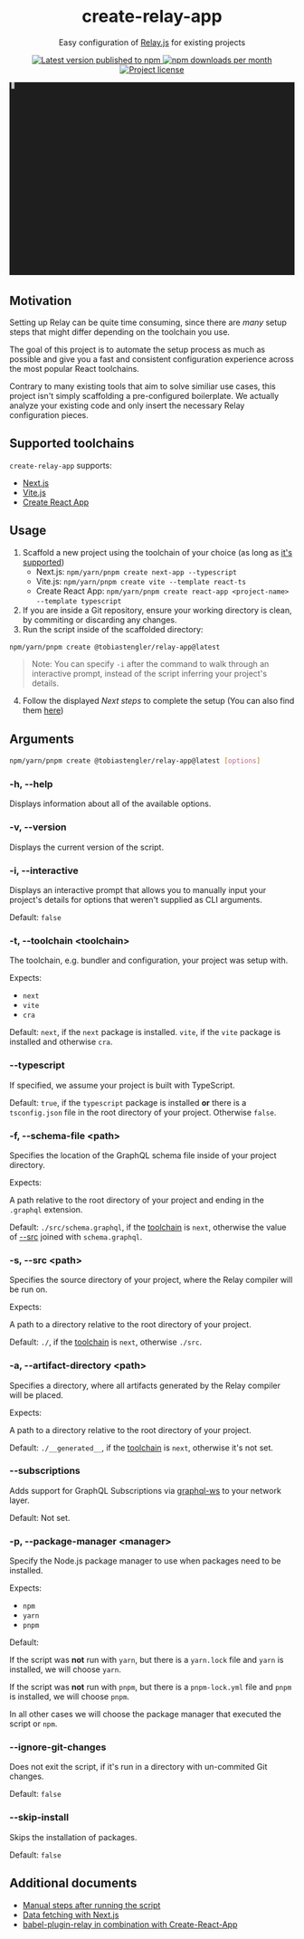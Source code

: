 <h1 align="center" style="font-size: 30px;">create-relay-app</h1>
<p align="center">Easy configuration of <a href="https://relay.dev">Relay.js</a> for existing projects</p>

<p align="center">
  <a href="https://www.npmjs.com/package/@tobiastengler/create-relay-app" alt="npm.js package link">
    <img src="https://img.shields.io/npm/v/@tobiastengler/create-relay-app?color=F50057" alt="Latest version published to npm" />
    <img src="https://img.shields.io/npm/dm/@tobiastengler/create-relay-app?color=1976D2" alt="npm downloads per month" />
    <img src="https://img.shields.io/npm/l/@tobiastengler/create-relay-app?color=00C853" alt="Project license" />
  </a>
</p>

<p align="center">
  <img src="./showcase.gif" alt="Showcase" />
</p>

## Motivation

Setting up Relay can be quite time consuming, since there are _many_ setup steps that might differ depending on the toolchain you use.

The goal of this project is to automate the setup process as much as possible and give you a fast and consistent configuration experience across the most popular React toolchains.

Contrary to many existing tools that aim to solve similiar use cases, this project isn't simply scaffolding a pre-configured boilerplate. We actually analyze your existing code and only insert the necessary Relay configuration pieces.

## Supported toolchains

`create-relay-app` supports:

- [Next.js](https://nextjs.org/)
- [Vite.js](https://vitejs.dev/)
- [Create React App](https://create-react-app.dev/)

## Usage

1. Scaffold a new project using the toolchain of your choice (as long as [it's supported](#supported-toolchains))
   - Next.js: `npm/yarn/pnpm create next-app --typescript`
   - Vite.js: `npm/yarn/pnpm create vite --template react-ts`
   - Create React App: `npm/yarn/pnpm create react-app <project-name> --template typescript`
2. If you are inside a Git repository, ensure your working directory is clean, by commiting or discarding any changes.
3. Run the script inside of the scaffolded directory:

```bash
npm/yarn/pnpm create @tobiastengler/relay-app@latest
```

> Note: You can specify `-i` after the command to walk through an interactive prompt, instead of the script inferring your project's details.

4. Follow the displayed _Next steps_ to complete the setup (You can also find them [here](./docs/steps-after-setup.md))

## Arguments

```bash
npm/yarn/pnpm create @tobiastengler/relay-app@latest [options]
```

### -h, --help

Displays information about all of the available options.

### -v, --version

Displays the current version of the script.

### -i, --interactive

Displays an interactive prompt that allows you to manually input your project's details for options that weren't supplied as CLI arguments.

Default: `false`

### -t, --toolchain &lt;toolchain&gt;

The toolchain, e.g. bundler and configuration, your project was setup with.

Expects:

- `next`
- `vite`
- `cra`

Default: `next`, if the `next` package is installed. `vite`, if the `vite` package is installed and otherwise `cra`.

### --typescript

If specified, we assume your project is built with TypeScript.

Default: `true`, if the `typescript` package is installed **or** there is a `tsconfig.json` file in the root directory of your project. Otherwise `false`.

### -f, --schema-file &lt;path&gt;

Specifies the location of the GraphQL schema file inside of your project directory.

Expects:

A path relative to the root directory of your project and ending in the `.graphql` extension.

Default: `./src/schema.graphql`, if the [toolchain](#t---toolchain-toolchain) is `next`, otherwise the value of [--src](#s---src-path) joined with `schema.graphql`.

### -s, --src &lt;path&gt;

Specifies the source directory of your project, where the Relay compiler will be run on.

Expects:

A path to a directory relative to the root directory of your project.

Default: `./`, if the [toolchain](#t---toolchain-toolchain) is `next`, otherwise `./src`.

### -a, --artifact-directory &lt;path&gt;

Specifies a directory, where all artifacts generated by the Relay compiler will be placed.

Expects:

A path to a directory relative to the root directory of your project.

Default: `./__generated__`, if the [toolchain](#t---toolchain-toolchain) is `next`, otherwise it's not set.

### --subscriptions

Adds support for GraphQL Subscriptions via [graphql-ws](https://github.com/enisdenjo/graphql-ws) to your network layer.

Default: Not set.

### -p, --package-manager &lt;manager&gt;

Specify the Node.js package manager to use when packages need to be installed.

Expects:

- `npm`
- `yarn`
- `pnpm`

Default:

<!-- todo: refine -->

If the script was **not** run with `yarn`, but there is a `yarn.lock` file and `yarn` is installed, we will choose `yarn`.

If the script was **not** run with `pnpm`, but there is a `pnpm-lock.yml` file and `pnpm` is installed, we will choose `pnpm`.

In all other cases we will choose the package manager that executed the script or `npm`.

### --ignore-git-changes

Does not exit the script, if it's run in a directory with un-commited Git changes.

Default: `false`

### --skip-install

Skips the installation of packages.

Default: `false`

## Additional documents

- [Manual steps after running the script](./docs/steps-after-setup.md)
- [Data fetching with Next.js](./docs/next-data-fetching.md)
- [babel-plugin-relay in combination with Create-React-App](./docs/cra-babel-setup.md)
